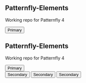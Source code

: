<div class="pf-c-card" style="width: 450px"> 
  <div class="pf-c-card__body pf-l-flex pf-m-row pf-m-justify-content-space-between">
    <span>
      <h2>Patternfly-Elements</h2>
      <p>Working repo for Patternfly 4</p>
    </span>
    <button class="pf-c-button pf-m-primary">
      Primary
    </button>
  </div>
  <div class="pf-c-card__body pf-l-flex pf-m-row pf-m-justify-content-space-between">
    <span>
      <h2>Patternfly-Elements</h2>
      <p>Working repo for Patternfly 4</p>
    </span>
    <button class="pf-c-button pf-m-primary">
      Primary
    </button>
  </div>
  <div class="pf-c-card__footer pf-l-flex pf-m-justify-content-space-between">
    <button class="pf-c-button pf-m-secondary">
      Secondary
    </button>
    <button class="pf-c-button pf-m-secondary">
      Secondary
    </button>
    <button class="pf-c-button pf-m-secondary">
      Secondary
    </button>
  </div>
</div>
